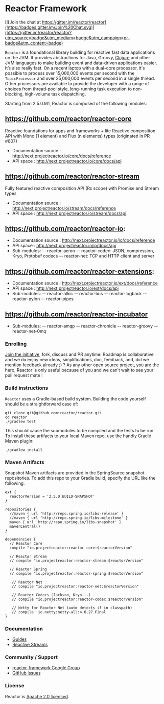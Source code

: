 # Reactor Framework

[![Join the chat at https://gitter.im/reactor/reactor](https://badges.gitter.im/Join%20Chat.svg)](https://gitter.im/reactor/reactor?utm_source=badge&utm_medium=badge&utm_campaign=pr-badge&utm_content=badge)

`Reactor` is a foundational library building for reactive fast data applications on the JVM. It provides abstractions for Java, Groovy, [Clojure](https://github.com/clojurewerkz/meltdown) and other JVM languages to make building event and data-driven applications easier. It’s also really fast. On a recent laptop with a dual-core processor, it's possible to process over 15,000,000 events per second with the `TopicProcessor` and over 25,000,000 events per second in a single thread. Other processors are available to provide the developer with a range of choices from thread-pool style, long-running task execution to non-blocking, high-volume task dispatching.

Starting from 2.5.0.M1, Reactor is composed of the following modules:

## https://github.com/reactor/reactor-core
Reactive foundations for apps and frameworks + lite Reactive composition API with Mono (1 element) and Flux (n elements) types (originated in PR #607)

- Documentation source : http://next.projectreactor.io/core/docs/reference
- API space : http://next.projectreactor.io/core/docs/api

## https://github.com/reactor/reactor-stream
Fully featured reactive composition API (Rx scope) with Promise and Stream types

- Documentation source : http://next.projectreactor.io/stream/docs/reference
- API space : http://next.projectreactor.io/stream/docs/api

## https://github.com/reactor/reactor-io:

- Documentation source : http://next.projectreactor.io/io/docs/reference
- API space : http://next.projectreactor.io/io/docs/api
- Sub-modules:
-- reactor-aeron
-- reactor-codec: JSON, compression, Kryo, Protobuf codecs
-- reactor-net: TCP and HTTP client and server

## https://github.com/reactor/reactor-extensions:

- Documentation source : http://next.projectreactor.io/ext/docs/reference
- API space : http://next.projectreactor.io/ext/docs/api
- Sub-modules:
-- reactor-alloc
-- reactor-bus
-- reactor-logback
-- reactor-pylon
-- reactor-pipes

## https://github.com/reactor/reactor-incubator
- Sub-modules:
-- reactor-amqp
-- reactor-chronicle
-- reactor-groovy
-- reactor-net-0mq

### Enrolling

[Join the initiative](https://support.springsource.com/spring_committer_signup), fork, discuss and PR anytime. Roadmap is collaborative and we do enjoy new ideas, simplifications, doc, feedback, and, did we mention feedback already ;) ? As any other open source project, you are the hero, Reactor is only useful because of you and we can't wait to see your pull request mate !

### Build instructions

`Reactor` uses a Gradle-based build system. Building the code yourself should be a straightforward case of:

    git clone git@github.com:reactor/reactor.git
    cd reactor
    ./gradlew test

This should cause the submodules to be compiled and the tests to be run. To install these artifacts to your local Maven repo, use the handly Gradle Maven plugin:

    ./gradlew install

### Maven Artifacts

Snapshot Maven artifacts are provided in the SpringSource snapshot repositories. To add this repo to your Gradle build, specify the URL like the following:

    ext {
      reactorVersion = '2.5.0.BUILD-SNAPSHOT'
    }

    repositories {
      //maven { url 'http://repo.spring.io/libs-release' }
      //maven { url 'http://repo.spring.io/libs-milestone' }
      maven { url 'http://repo.spring.io/libs-snapshot' }
      mavenCentral()
    }

    dependencies {
      // Reactor Core
      compile "io.projectreactor:reactor-core:$reactorVersion"

      // Reactor Stream
      // compile "io.projectreactor:reactor-stream:$reactorVersion"

      // Reactor Spring
      // compile "io.projectreactor:reactor-spring:$reactorVersion"

       // Reactor Net
       // compile "io.projectreactor:reactor-net:$reactorVersion"

       // Reactor Codecs (Jackson, Kryo...)
       // compile "io.projectreactor:reactor-codec:$reactorVersion"

       // Netty for Reactor Net (auto detects if in classpath)
       // compile 'io.netty:netty-all:4.0.27.Final'
    }


### Documentation

* [Guides](http://next.projectreactor.io/docs/)
* [Reactive Streams](http://www.reactive-streams.org/)

### Community / Support

* [reactor-framework Google Group](https://groups.google.com/forum/?#!forum/reactor-framework)
* [GitHub Issues](https://github.com/reactor/reactor/issues)

### License

Reactor is [Apache 2.0 licensed](http://www.apache.org/licenses/LICENSE-2.0.html).
